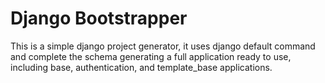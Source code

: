 # Django Bootstrapper

This is a simple django project generator, it uses django default command and complete the schema generating a full application ready to use, including base, authentication, and template_base applications.